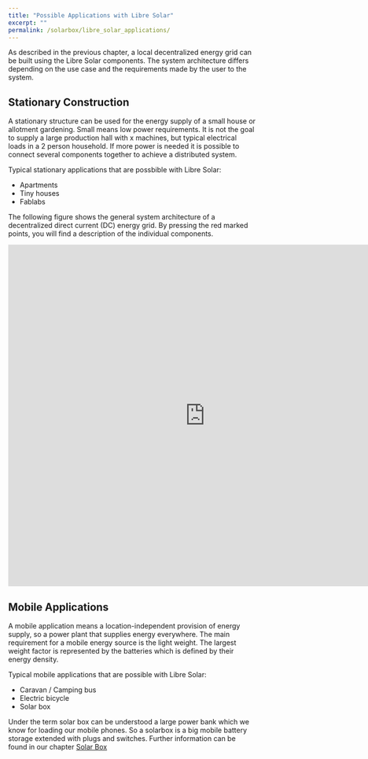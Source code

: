```yaml
---
title: "Possible Applications with Libre Solar"
excerpt: ""
permalink: /solarbox/libre_solar_applications/
---
```


As described in the previous chapter, a local decentralized energy grid can be built using the Libre Solar components. The system architecture differs depending on the use case and the requirements made by the user to the system.

## Stationary Construction

A stationary structure can be used for the energy supply of a small house or allotment gardening. Small means low power requirements. It is not the goal to supply a large production hall with x machines, but typical electrical loads in a 2 person household. If more power is needed it is possible to connect several components together to achieve a distributed system.

Typical stationary applications that are possbible with Libre Solar:
- Apartments
- Tiny houses
- Fablabs

The following figure shows the general system architecture of a decentralized direct current (DC) energy grid. By pressing the red marked points, you will find a description of the individual components.

<iframe src="https://h5p.org/h5p/embed/192030" width="800" height="695" frameborder="0" allowfullscreen="allowfullscreen"></iframe>

## Mobile Applications

A mobile application means a location-independent provision of energy supply, so a power plant that supplies energy everywhere.
The main requirement for a mobile energy source is the light weight. The largest weight factor is represented by the batteries which is defined by their energy density.

Typical mobile applications that are possible with Libre Solar:
- Caravan / Camping bus
- Electric bicycle
- Solar box

Under the term solar box can be understood a large power bank which we know for loading our mobile phones. So a solarbox is a big mobile battery storage extended with plugs and switches.
Further information can be found in our chapter [Solar Box](/solarbox/unipro/)
